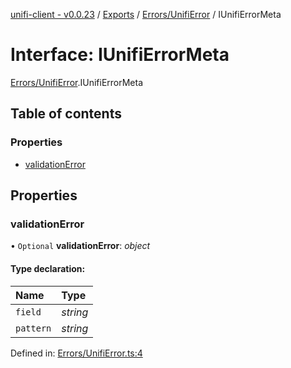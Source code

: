 [unifi-client - v0.0.23](../README.md) / [Exports](../modules.md) / [Errors/UnifiError](../modules/errors_unifierror.md) / IUnifiErrorMeta

# Interface: IUnifiErrorMeta

[Errors/UnifiError](../modules/errors_unifierror.md).IUnifiErrorMeta

## Table of contents

### Properties

- [validationError](errors_unifierror.iunifierrormeta.md#validationerror)

## Properties

### validationError

• `Optional` **validationError**: *object*

#### Type declaration:

Name | Type |
:------ | :------ |
`field` | *string* |
`pattern` | *string* |

Defined in: [Errors/UnifiError.ts:4](https://github.com/thib3113/unifi-client/blob/3b1db86/src/Errors/UnifiError.ts#L4)

